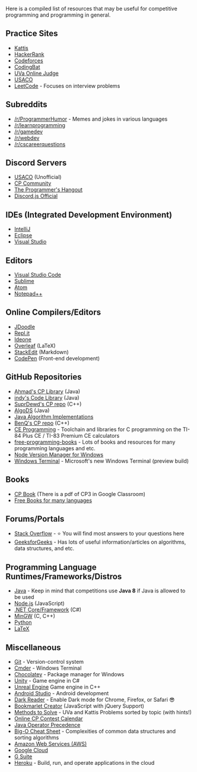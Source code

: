 Here is a compiled list of resources that may be useful for competitive programming and programming in general.

## Practice Sites
- [Kattis](https://open.kattis.com)
- [HackerRank](https://www.hackerrank.com)
- [Codeforces](https://codeforces.com)
- [CodingBat](https://codingbat.com/java)
- [UVa Online Judge](https://uva.onlinejudge.org)
- [USACO](http://usaco.org/)
- [LeetCode](https://leetcode.com) - Focuses on interview problems

## Subreddits
- [/r/ProgrammerHumor](https://www.reddit.com/r/ProgrammerHumor/) - Memes and jokes in various languages
- [/r/learnprogramming](https://www.reddit.com/r/learnprogramming/)
- [/r/gamedev](https://www.reddit.com/r/gamedev/)
- [/r/webdev](https://www.reddit.com/r/webdev/)
- [/r/cscareerquestions](https://www.reddit.com/r/cscareerquestions/)

## Discord Servers
- [USACO](https://discord.gg/bessMBe) (Unofficial)
- [CP Community](https://discord.gg/N4yEjZN)
- [The Programmer's Hangout](https://discord.gg/programming)
- [Discord.js Official](https://discord.gg/bRCvFy9)

## IDEs (Integrated Development Environment) 
- [IntelliJ](https://www.jetbrains.com/idea/download/#section=windows)
- [Eclipse](https://www.eclipse.org/downloads/)
- [Visual Studio](https://visualstudio.microsoft.com/vs/)

## Editors
- [Visual Studio Code](https://code.visualstudio.com)
- [Sublime](https://www.sublimetext.com)
- [Atom](https://atom.io)
- [Notepad++](https://notepad-plus-plus.org)

## Online Compilers/Editors
- [JDoodle](https://www.jdoodle.com)
- [Repl.it](https://repl.it)
- [Ideone](https://ideone.com)
- [Overleaf](https://www.overleaf.com) (LaTeX)
- [StackEdit](https://stackedit.io/) (Markdown)
- [CodePen](https://codepen.io) (Front-end development)

## GitHub Repositories
- [Ahmad's CP Library](https://github.com/AhmadElsagheer/Competitive-programming-library) (Java)
- [indy's Code Library](https://github.com/indy256/codelibrary) (Java)
- [SuprDewd's CP repo](https://github.com/SuprDewd/CompetitiveProgramming) (C++)
- [AlgoDS](https://github.com/sherxon/AlgoDS) (Java)
- [Java Algorithm Implementations](https://github.com/phishman3579/java-algorithms-implementation)
- [BenQ's CP repo](https://github.com/bqi343/USACO) (C++)
- [CE Programming](https://github.com/CE-Programming/toolchain) - Toolchain and libraries for C programming on the TI-84 Plus CE / TI-83 Premium CE calculators
- [free-programming-books](https://ebookfoundation.github.io/free-programming-books/) - Lots of books and resources for many programming languages and etc.
- [Node Version Manager for Windows](https://github.com/coreybutler/nvm-windows)
- [Windows Terminal](https://github.com/microsoft/terminal/) - Microsoft's new Windows Terminal (preview build)

## Books
- [CP Book](https://cpbook.net/#CP2content) (There is a pdf of CP3 in Google Classroom)
- [Free Books for many languages](https://ebookfoundation.github.io/free-programming-books/)

## Forums/Portals
- [Stack Overflow](https://stackoverflow.com) - ⭐ You will find most answers to your questions here
- [GeeksforGeeks](https://www.geeksforgeeks.org/) - Has lots of useful information/articles on algorithms, data structures, and etc.

## Programming Language Runtimes/Frameworks/Distros
- [Java](https://www.oracle.com/technetwork/java/javase/downloads/jdk12-downloads-5295953.html) - Keep in mind that competitions use **Java 8** if Java is allowed to be used
- [Node.js](https://nodejs.org/en/) (JavaScript)
- [.NET Core/Framework](https://dotnet.microsoft.com/download) (C#)
- [MinGW](https://nuwen.net/mingw.html#install) (C, C++)
- [Python](https://www.python.org/downloads/)
- [LaTeX](https://www.latex-project.org)

## Miscellaneous
- [Git](https://git-scm.com) - Version-control system
- [Cmder](https://cmder.net) - Windows Terminal
- [Chocolatey](https://chocolatey.org) - Package manager for Windows
- [Unity](https://unity.com) - Game engine in C#
- [Unreal Engine](https://www.unrealengine.com/en-US/) Game engine in C++
- [Android Studio](https://developer.android.com/studio/) - Android development
- [Dark Reader](https://darkreader.org) - Enable Dark mode for Chrome, Firefox, or Safari 😎
- [Bookmarlet Creator](https://mrcoles.com/bookmarklet/) (JavaScript with jQuery Support)
- [Methods to Solve](https://cpbook.net/methodstosolve) - UVa and Kattis Problems sorted by topic (with hints!)
- [Online CP Contest Calendar](https://clist.by)
- [Java Operator Precedence](https://introcs.cs.princeton.edu/java/11precedence/)
- [Big-O Cheat Sheet](https://www.bigocheatsheet.com) - Complexities of common data structures and sorting algorithms
- [Amazon Web Services (AWS)](https://aws.amazon.com/)
- [Google Cloud](https://cloud.google.com)
- [G Suite](https://gsuite.google.com/)
- [Heroku](https://www.heroku.com/) - Build, run, and operate applications in the cloud
